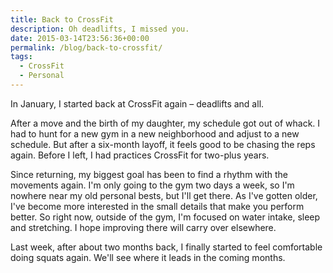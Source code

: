 ```yaml
---
title: Back to CrossFit
description: Oh deadlifts, I missed you.
date: 2015-03-14T23:56:36+00:00
permalink: /blog/back-to-crossfit/
tags:
  - CrossFit
  - Personal
---
```


In January, I started back at CrossFit again – deadlifts and all.

After a move and the birth of my daughter, my schedule got out of whack. I had to hunt for a new gym in a new neighborhood and adjust to a new schedule. But after a six-month layoff, it feels good to be chasing the reps again. Before I left, I had practices CrossFit for two-plus years.

Since returning, my biggest goal has been to find a rhythm with the movements again. I'm only going to the gym two days a week, so I'm nowhere near my old personal bests, but I'll get there. As I've gotten older, I've become more interested in the small details that make you perform better. So right now, outside of the gym, I'm focused on water intake, sleep and stretching. I hope improving there will carry over elsewhere.

Last week, after about two months back, I finally started to feel comfortable doing squats again. We'll see where it leads in the coming months.